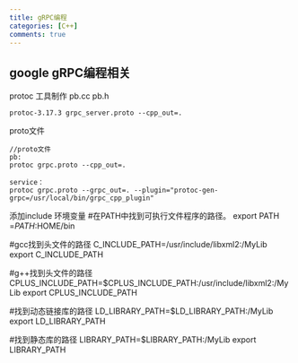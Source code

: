 ```yaml
---
title: gRPC编程
categories: [C++]
comments: true
---
```


## google gRPC编程相关

protoc 工具制作 pb.cc pb.h
```
protoc-3.17.3 grpc_server.proto --cpp_out=.
```

proto文件
```
//proto文件
pb:
protoc grpc.proto --cpp_out=.

service：
protoc grpc.proto --grpc_out=. --plugin="protoc-gen-grpc=/usr/local/bin/grpc_cpp_plugin"
```


添加include 环境变量
#在PATH中找到可执行文件程序的路径。
export PATH =$PATH:$HOME/bin

#gcc找到头文件的路径
C_INCLUDE_PATH=/usr/include/libxml2:/MyLib
export C_INCLUDE_PATH

#g++找到头文件的路径
CPLUS_INCLUDE_PATH=$CPLUS_INCLUDE_PATH:/usr/include/libxml2:/MyLib
export CPLUS_INCLUDE_PATH

#找到动态链接库的路径
LD_LIBRARY_PATH=$LD_LIBRARY_PATH:/MyLib
export LD_LIBRARY_PATH

#找到静态库的路径
LIBRARY_PATH=$LIBRARY_PATH:/MyLib
export LIBRARY_PATH

